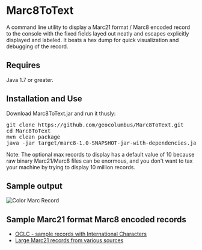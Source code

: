 # Marc8ToText

A command line utility to display a Marc21 format / Marc8 encoded record to the console with the fixed fields layed out neatly and escapes explicitly displayed and labeled. It beats a hex dump for quick visualization and debugging of the record.

## Requires

Java 1.7 or greater.

## Installation and Use

Download Marc8ToText.jar and run it thusly:

<pre>
git clone https://github.com/geocolumbus/Marc8ToText.git
cd Marc8ToText
mvn clean package
java -jar target/marc8-1.0-SNAPSHOT-jar-with-dependencies.jar sampleMArc8File/IRMARC8.bin 1
</pre>

Note: The optional max records to display has a default value of 10 because raw binary Marc21/Marc8 files can be enormous, and you don't want to tax your machine by trying to display 10 million records.

## Sample output

![Color Marc Record](https://dl.dropboxusercontent.com/u/8515698/Color%20Marc21%3AMarc8%20Record.png "Color Marc21/Marc8 Record")

## Sample Marc21 format Marc8 encoded records

* [OCLC - sample records with International Characters](http://psw.oclc.org/sample.html)
* [Large Marc21 records from various sources](http://wiki.koha-community.org/wiki/Free_sample_MARC_data)
